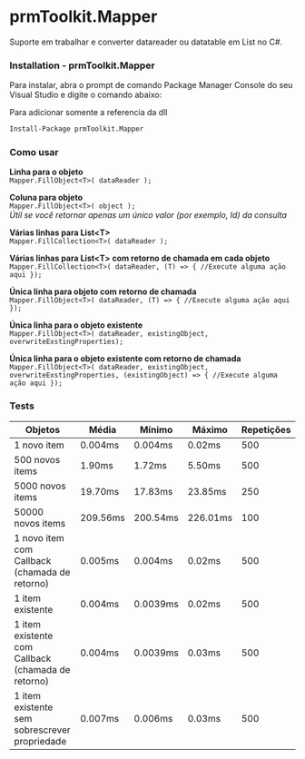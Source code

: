 # prmToolkit.Mapper
Suporte em trabalhar e converter datareader ou datatable em List no C#.

### Installation - prmToolkit.Mapper

Para instalar, abra o prompt de comando Package Manager Console do seu Visual Studio e digite o comando abaixo:

Para adicionar somente a referencia da dll
```sh
Install-Package prmToolkit.Mapper
```

### Como usar

**Linha para o objeto**  
```Mapper.FillObject<T>( dataReader );```  

**Coluna para objeto**  
```Mapper.FillObject<T>( object );```  
*Útil se você retornar apenas um único valor (por exemplo, Id) da consulta*  

**Várias linhas para List\<T\>**  
```Mapper.FillCollection<T>( dataReader );```  

**Várias linhas para List\<T\> com retorno de chamada em cada objeto**  
```Mapper.FillCollection<T>( dataReader, (T) => { //Execute alguma ação aqui });```  

**Única linha para objeto com retorno de chamada**  
```Mapper.FillObject<T>( dataReader, (T) => { //Execute alguma ação aqui });```

**Única linha para o objeto existente**  
```Mapper.FillObject<T>( dataReader, existingObject, overwriteExstingProperties);```

**Única linha para o objeto existente com retorno de chamada**  
```Mapper.FillObject<T>( dataReader, existingObject, overwriteExstingProperties, (existingObject) => { //Execute alguma ação aqui });```

### Tests

| Objetos                              | Média  | Mínimo      | Máximo      | Repetições |
|--------------------------------------------|----------|----------|----------|---------------|
| 1 novo item                                 | 0.004ms  | 0.004ms  | 0.02ms   | 500           |
| 500 novos items                              | 1.90ms   | 1.72ms   | 5.50ms   | 500           |
| 5000 novos items                             | 19.70ms  | 17.83ms  | 23.85ms  | 250           |
| 50000 novos items                            | 209.56ms | 200.54ms | 226.01ms | 100           |
| 1 novo item com Callback (chamada de retorno)           | 0.005ms  | 0.004ms  | 0.02ms   | 500           |
| 1 item existente                            | 0.004ms  | 0.0039ms | 0.02ms   | 500           |
| 1 item existente com Callback (chamada de retorno)              | 0.004ms  | 0.0039ms | 0.03ms   | 500           |
| 1 item existente sem sobrescrever propriedade | 0.007ms  | 0.006ms  | 0.03ms   | 500           |
